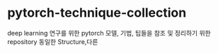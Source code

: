 # pytorch-technique-collection
deep learning 연구를 위한 pytorch 모델, 기법, 팁들을 참조 및 정리하기 위한 repository
동일한 Structure,다른 
